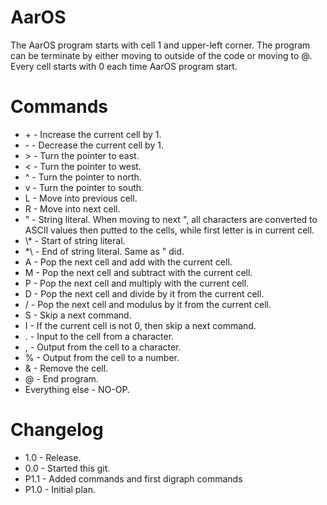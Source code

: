 # AarOS

The AarOS program starts with cell 1 and upper-left corner. The program can be terminate by either moving to outside of the code or moving to @. Every cell starts with 0 each time AarOS program start.

# Commands

* \+ - Increase the current cell by 1.
* \- - Decrease the current cell by 1.
* \> - Turn the pointer to east.
* < - Turn the pointer to west.
* ^ - Turn the pointer to north.
* v - Turn the pointer to south.
* L - Move into previous cell.
* R - Move into next cell.
* " - String literal. When moving to next ", all characters are converted to ASCII values then putted to the cells, while first letter is in current cell.
* \\* - Start of string literal.
* *\\ - End of string literal. Same as " did.
* A - Pop the next cell and add with the current cell.
* M - Pop the next cell and subtract with the current cell.
* P - Pop the next cell and multiply with the current cell.
* D - Pop the next cell and divide by it from the current cell.
* / - Pop the next cell and modulus by it from the current cell.
* S - Skip a next command.
* I - If the current cell is not 0, then skip a next command.
* . - Input to the cell from a character.
* , - Output from the cell to a character.
* % - Output from the cell to a number.
* & - Remove the cell.
* @ - End program.
* Everything else - NO-OP.

# Changelog
* 1.0 - Release.
* 0.0 - Started this git.
* P1.1 - Added commands and first digraph commands
* P1.0 - Initial plan.
